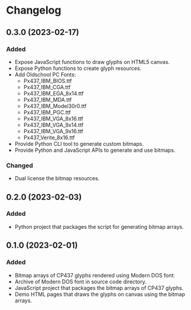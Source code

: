 Changelog
=========

0.3.0 (2023-02-17)
------------------

### Added

- Expose JavaScript functions to draw glyphs on HTML5 canvas.
- Expose Python functions to create glyph resources.
- Add Oldschool PC Fonts:
  - Px437_IBM_BIOS.ttf
  - Px437_IBM_CGA.ttf
  - Px437_IBM_EGA_8x14.ttf
  - Px437_IBM_MDA.ttf
  - Px437_IBM_Model30r0.ttf
  - Px437_IBM_PGC.ttf
  - Px437_IBM_VGA_8x16.ttf
  - Px437_IBM_VGA_9x14.ttf
  - Px437_IBM_VGA_9x16.ttf
  - Px437_Verite_8x16.ttf
- Provide Python CLI tool to generate custom bitmaps.
- Provide Python and JavaScript APIs to generate and use bitmaps.


### Changed

- Dual license the bitmap resources.


0.2.0 (2023-02-03)
------------------

### Added

- Python project that packages the script for generating bitmap arrays.


0.1.0 (2023-02-01)
------------------

### Added

- Bitmap arrays of CP437 glyphs rendered using Modern DOS font:
- Archive of Modern DOS font in source code directory.
- JavaScript project that packages the bitmap arrays of CP437 glyphs.
- Demo HTML pages that draws the glyphs on canvas using the bitmap arrays.
